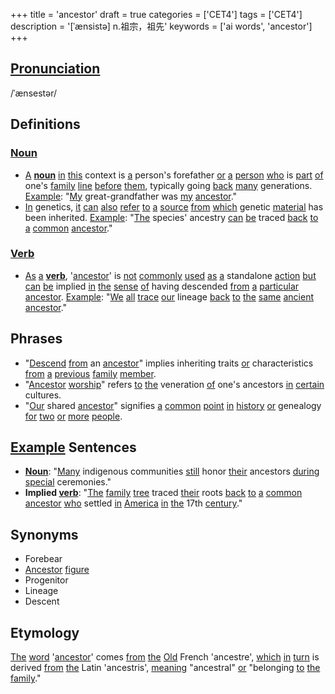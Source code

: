 +++
title = 'ancestor'
draft = true
categories = ['CET4']
tags = ['CET4']
description = '[ˈænsistə] n.祖宗，祖先'
keywords = ['ai words', 'ancestor']
+++

## [Pronunciation](/en/post/pronunciation/)
/ˈænsestər/

## Definitions
### [Noun](/en/post/noun/)
- [A](/en/post/a/) **[noun](/en/post/noun/)** [in](/en/post/in/) [this](/en/post/this/) context is [a](/en/post/a/) person's forefather [or](/en/post/or/) [a](/en/post/a/) [person](/en/post/person/) [who](/en/post/who/) is [part](/en/post/part/) [of](/en/post/of/) one's [family](/en/post/family/) [line](/en/post/line/) [before](/en/post/before/) [them](/en/post/them/), typically going [back](/en/post/back/) [many](/en/post/many/) generations. [Example](/en/post/example/): "[My](/en/post/my/) great-grandfather was [my](/en/post/my/) [ancestor](/en/post/ancestor/)."
- [In](/en/post/in/) genetics, [it](/en/post/it/) [can](/en/post/can/) [also](/en/post/also/) [refer](/en/post/refer/) [to](/en/post/to/) [a](/en/post/a/) [source](/en/post/source/) [from](/en/post/from/) [which](/en/post/which/) genetic [material](/en/post/material/) has been inherited. [Example](/en/post/example/): "[The](/en/post/the/) species' ancestry [can](/en/post/can/) [be](/en/post/be/) traced [back](/en/post/back/) [to](/en/post/to/) [a](/en/post/a/) [common](/en/post/common/) [ancestor](/en/post/ancestor/)."

### [Verb](/en/post/verb/)
- [As](/en/post/as/) [a](/en/post/a/) **[verb](/en/post/verb/)**, '[ancestor](/en/post/ancestor/)' is [not](/en/post/not/) [commonly](/en/post/commonly/) [used](/en/post/used/) [as](/en/post/as/) [a](/en/post/a/) standalone [action](/en/post/action/) [but](/en/post/but/) [can](/en/post/can/) [be](/en/post/be/) implied [in](/en/post/in/) [the](/en/post/the/) [sense](/en/post/sense/) [of](/en/post/of/) having descended [from](/en/post/from/) [a](/en/post/a/) [particular](/en/post/particular/) [ancestor](/en/post/ancestor/). [Example](/en/post/example/): "[We](/en/post/we/) [all](/en/post/all/) [trace](/en/post/trace/) [our](/en/post/our/) lineage [back](/en/post/back/) [to](/en/post/to/) [the](/en/post/the/) [same](/en/post/same/) [ancient](/en/post/ancient/) [ancestor](/en/post/ancestor/)."

## Phrases
- "[Descend](/en/post/descend/) [from](/en/post/from/) an [ancestor](/en/post/ancestor/)" implies inheriting traits [or](/en/post/or/) characteristics [from](/en/post/from/) [a](/en/post/a/) [previous](/en/post/previous/) [family](/en/post/family/) [member](/en/post/member/).
- "[Ancestor](/en/post/ancestor/) [worship](/en/post/worship/)" refers [to](/en/post/to/) [the](/en/post/the/) veneration [of](/en/post/of/) one's ancestors [in](/en/post/in/) [certain](/en/post/certain/) cultures.
- "[Our](/en/post/our/) shared [ancestor](/en/post/ancestor/)" signifies [a](/en/post/a/) [common](/en/post/common/) [point](/en/post/point/) [in](/en/post/in/) [history](/en/post/history/) [or](/en/post/or/) genealogy [for](/en/post/for/) [two](/en/post/two/) [or](/en/post/or/) [more](/en/post/more/) [people](/en/post/people/).

## [Example](/en/post/example/) Sentences
- **[Noun](/en/post/noun/)**: "[Many](/en/post/many/) indigenous communities [still](/en/post/still/) honor [their](/en/post/their/) ancestors [during](/en/post/during/) [special](/en/post/special/) ceremonies."
- **Implied [verb](/en/post/verb/)**: "[The](/en/post/the/) [family](/en/post/family/) [tree](/en/post/tree/) traced [their](/en/post/their/) roots [back](/en/post/back/) [to](/en/post/to/) [a](/en/post/a/) [common](/en/post/common/) [ancestor](/en/post/ancestor/) [who](/en/post/who/) settled [in](/en/post/in/) [America](/en/post/america/) [in](/en/post/in/) [the](/en/post/the/) 17th [century](/en/post/century/)."

## Synonyms
- Forebear
- [Ancestor](/en/post/ancestor/) [figure](/en/post/figure/)
- Progenitor
- Lineage
- Descent

## Etymology
[The](/en/post/the/) [word](/en/post/word/) '[ancestor](/en/post/ancestor/)' comes [from](/en/post/from/) [the](/en/post/the/) [Old](/en/post/old/) French 'ancestre', [which](/en/post/which/) [in](/en/post/in/) [turn](/en/post/turn/) is derived [from](/en/post/from/) [the](/en/post/the/) Latin 'ancestris', [meaning](/en/post/meaning/) "ancestral" [or](/en/post/or/) "belonging [to](/en/post/to/) [the](/en/post/the/) [family](/en/post/family/)."
